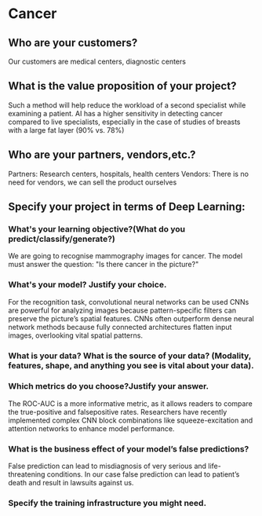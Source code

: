 # Cancer
## Who are your customers?
Our customers are medical centers, diagnostic centers 
## What is the value proposition of your project?
Such a method will help reduce the workload of a second specialist while examining a patient. AI has a higher sensitivity in detecting cancer compared to live specialists, especially in the case of studies of breasts with a large fat layer (90% vs. 78%)
## Who are your partners, vendors,etc.?
Partners: Research centers, hospitals, health centers
Vendors: There is no need for vendors, we can sell the product ourselves
## Specify your project in terms of Deep Learning:
### What's your learning objective?(What do you predict/classify/generate?)
We are going to recognise mammography images for cancer. The model must answer the question: "Is there cancer in the picture?"
### What's your model? Justify your choice.
For the recognition task, convolutional neural networks can be used
CNNs are powerful for analyzing images because pattern-specific 
filters can preserve the picture’s spatial features. CNNs often outperform dense neural network methods because fully connected architectures flatten input images, overlooking vital spatial patterns. 

### What is your data? What is the source of your data? (Modality, features, shape, and anything you see is vital about your data).

### Which metrics do you choose?Justify your answer.
The ROC-AUC is a more informative 
metric, as it allows readers to compare the true-positive and falsepositive rates. Researchers have recently implemented complex CNN block combinations like squeeze-excitation and attention networks to enhance model performance.
### What is the business effect of your model’s false predictions?
False prediction can lead to misdiagnosis of very serious and life-threatening conditions. In our case false prediction can lead to patient’s death and result in lawsuits against us. 
### Specify the training infrastructure you might need.
